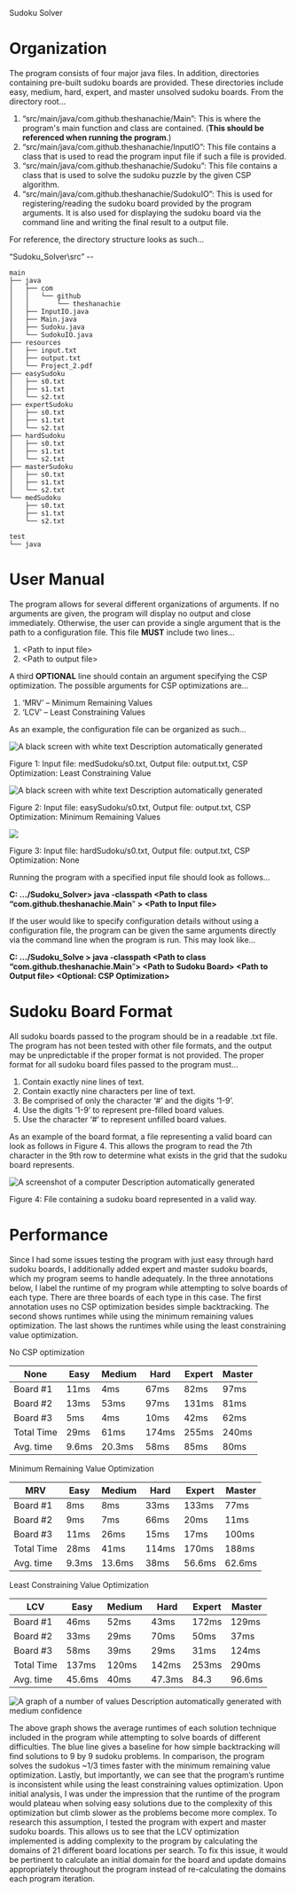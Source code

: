 Sudoku Solver

# Organization

The program consists of four major java files. In addition, directories containing pre-built sudoku boards are provided. These directories include easy, medium, hard, expert, and master unsolved sudoku boards. From the directory root…

1.  “src/main/java/com.github.theshanachie/Main”: This is where the program's main function and class are contained. (**This should be referenced when running the program**.)
2.  “src/main/java/com.github.theshanachie/InputIO”: This file contains a class that is used to read the program input file if such a file is provided.
3.  “src/main/java/com.github.theshanachie/Sudoku”: This file contains a class that is used to solve the sudoku puzzle by the given CSP algorithm.
4.  “src/main/java/com.github.theshanachie/SudokuIO”: This is used for registering/reading the sudoku board provided by the program arguments. It is also used for displaying the sudoku board via the command line and writing the final result to a output file.

For reference, the directory structure looks as such…

“Sudoku_Solver\\src” --
```
main
├── java
│   ├── com
│   │   └── github
│   │       └── theshanachie
│   ├── InputIO.java
│   ├── Main.java
│   ├── Sudoku.java
│   └── SudokuIO.java
├── resources
│   ├── input.txt
│   ├── output.txt
│   └── Project_2.pdf
├── easySudoku
│   ├── s0.txt
│   ├── s1.txt
│   └── s2.txt
├── expertSudoku
│   ├── s0.txt
│   ├── s1.txt
│   └── s2.txt
├── hardSudoku
│   ├── s0.txt
│   ├── s1.txt
│   └── s2.txt
├── masterSudoku
│   ├── s0.txt
│   ├── s1.txt
│   └── s2.txt
└── medSudoku
    ├── s0.txt
    ├── s1.txt
    └── s2.txt

test
└── java
```
# User Manual

The program allows for several different organizations of arguments. If no arguments are given, the program will display no output and close immediately. Otherwise, the user can provide a single argument that is the path to a configuration file. This file **MUST** include two lines…

1.  \<Path to input file\>
2.  \<Path to output file\>

A third **OPTIONAL** line should contain an argument specifying the CSP optimization. The possible arguments for CSP optimizations are…

1.  ‘MRV’ – Minimum Remaining Values
2.  ‘LCV’ – Least Constraining Values

As an example, the configuration file can be organized as such…

![A black screen with white text Description automatically generated](media/8d322722a00d7f73d4d4cf9cab93f429.png)

Figure 1: Input file: medSudoku/s0.txt, Output file: output.txt, CSP Optimization: Least Constraining Value

![A black screen with white text Description automatically generated](media/fffbc559aaf2d592fc036c7f89338be8.png)

Figure 2: Input file: easySudoku/s0.txt, Output file: output.txt, CSP Optimization: Minimum Remaining Values

![](media/dd470e93cc9946f3f38adfd4d8bb1fd3.png)

Figure 3: Input file: hardSudoku/s0.txt, Output file: output.txt, CSP Optimization: None

Running the program with a specified input file should look as follows…

**C: …/Sudoku_Solver\> java -classpath \<Path to class “com.github.theshanachie.Main**” **\> \<Path to Input file\>**

If the user would like to specify configuration details without using a configuration file, the program can be given the same arguments directly via the command line when the program is run. This may look like…

**C: …/Sudoku_Solve \> java -classpath \<Path to class “com.github.theshanachie.Main**”**\> \<Path to Sudoku Board\> \<Path to Output file\> \<Optional: CSP Optimization\>**

# Sudoku Board Format

All sudoku boards passed to the program should be in a readable .txt file. The program has not been tested with other file formats, and the output may be unpredictable if the proper format is not provided. The proper format for all sudoku board files passed to the program must…

1.  Contain exactly nine lines of text.
2.  Contain exactly nine characters per line of text.
3.  Be comprised of only the character ‘\#’ and the digits ‘1-9’.
4.  Use the digits ‘1-9’ to represent pre-filled board values.
5.  Use the character ‘\#’ to represent unfilled board values.

As an example of the board format, a file representing a valid board can look as follows in Figure 4. This allows the program to read the 7th character in the 9th row to determine what exists in the grid that the sudoku board represents.

![A screenshot of a computer Description automatically generated](media/f54f22929bcbc0d55ffb67551ec5e346.png)

Figure 4: File containing a sudoku board represented in a valid way.

# Performance

Since I had some issues testing the program with just easy through hard sudoku boards, I additionally added expert and master sudoku boards, which my program seems to handle adequately. In the three annotations below, I label the runtime of my program while attempting to solve boards of each type. There are three boards of each type in this case. The first annotation uses no CSP optimization besides simple backtracking. The second shows runtimes while using the minimum remaining values optimization. The last shows the runtimes while using the least constraining value optimization.

No CSP optimization

| None       | Easy  | Medium | Hard  | Expert | Master |
|------------|-------|--------|-------|--------|--------|
| Board \#1  | 11ms  | 4ms    | 67ms  | 82ms   | 97ms   |
| Board \#2  | 13ms  | 53ms   | 97ms  | 131ms  | 81ms   |
| Board \#3  | 5ms   | 4ms    | 10ms  | 42ms   | 62ms   |
| Total Time | 29ms  | 61ms   | 174ms | 255ms  | 240ms  |
| Avg. time  | 9.6ms | 20.3ms | 58ms  | 85ms   | 80ms   |

Minimum Remaining Value Optimization

| MRV        | Easy  | Medium | Hard  | Expert | Master |
|------------|-------|--------|-------|--------|--------|
| Board \#1  | 8ms   | 8ms    | 33ms  | 133ms  | 77ms   |
| Board \#2  | 9ms   | 7ms    | 66ms  | 20ms   | 11ms   |
| Board \#3  | 11ms  | 26ms   | 15ms  | 17ms   | 100ms  |
| Total Time | 28ms  | 41ms   | 114ms | 170ms  | 188ms  |
| Avg. time  | 9.3ms | 13.6ms | 38ms  | 56.6ms | 62.6ms |

Least Constraining Value Optimization

| LCV        | Easy   | Medium | Hard   | Expert | Master |
|------------|--------|--------|--------|--------|--------|
| Board \#1  | 46ms   | 52ms   | 43ms   | 172ms  | 129ms  |
| Board \#2  | 33ms   | 29ms   | 70ms   | 50ms   | 37ms   |
| Board \#3  | 58ms   | 39ms   | 29ms   | 31ms   | 124ms  |
| Total Time | 137ms  | 120ms  | 142ms  | 253ms  | 290ms  |
| Avg. time  | 45.6ms | 40ms   | 47.3ms | 84.3   | 96.6ms |

![A graph of a number of values Description automatically generated with medium confidence](media/21f92175d790a9a8a275c2f5e5487f19.png)

The above graph shows the average runtimes of each solution technique included in the program while attempting to solve boards of different difficulties. The blue line gives a baseline for how simple backtracking will find solutions to 9 by 9 sudoku problems. In comparison, the program solves the sudokus \~1/3 times faster with the minimum remaining value optimization. Lastly, but importantly, we can see that the program’s runtime is inconsistent while using the least constraining values optimization. Upon initial analysis, I was under the impression that the runtime of the program would plateau when solving easy solutions due to the complexity of this optimization but climb slower as the problems become more complex. To research this assumption, I tested the program with expert and master sudoku boards. This allows us to see that the LCV optimization implemented is adding complexity to the program by calculating the domains of 21 different board locations per search. To fix this issue, it would be pertinent to calculate an initial domain for the board and update domains appropriately throughout the program instead of re-calculating the domains each program iteration.
